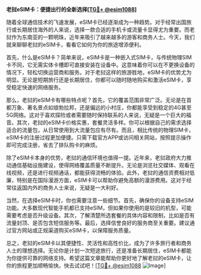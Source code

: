 **老挝eSIM卡：便捷出行的全新选择[[TG💪+ @esim1088](https://t.me/s/esim1088)]**

随着全球通信技术的飞速发展，eSIM卡已经逐渐成为一种趋势。对于经常出国旅行或长期居住海外的人来说，选择一款合适的手机卡或流量卡显得尤为重要。而老挝作为东南亚的一颗明珠，近年来吸引了越来越多的游客和商务人士。今天，我们就来聊聊老挝的eSIM卡，看看它如何为你的旅途增添便利。

首先，什么是eSIM卡？简单来说，eSIM卡是一种嵌入式SIM卡，与传统物理SIM卡不同，它无需实体卡槽即可直接安装在设备中。这意味着你可以在不更换设备的情况下，轻松切换运营商和服务。对于老挝这样的旅游胜地，eSIM卡的优势尤为明显。无论是短期旅行还是长期居住，你都可以随时随地购买和激活eSIM卡，享受稳定快速的网络服务。

那么，老挝的eSIM卡有哪些特点呢？首先，它的覆盖范围非常广泛。无论是在首都万象、著名景点如琅勃拉邦，还是偏远的小村庄，你都能享受到稳定的4G甚至5G网络。这对于喜欢探险或者需要随时保持联系的人来说，无疑是一个巨大的福音。其次，老挝的eSIM卡价格实惠，套餐灵活多样。你可以根据自己的需求选择适合的流量包，从日常使用到大流量包应有尽有。而且，相比传统的物理SIM卡，eSIM卡的注册过程更加便捷。只需下载官方APP或访问相关网站，按照提示操作即可完成注册，省去了排队购卡的麻烦。

除了eSIM卡本身的优势，老挝的通信环境也值得一提。近年来，老挝政府大力推动通信基础设施建设，使得网络覆盖质量不断提升。无论是浏览社交媒体、观看在线视频，还是进行视频通话，都能获得流畅的体验。此外，老挝的通信资费相对低廉，特别是在国际漫游方面，eSIM卡可以帮助你避免高额的漫游费用。这对于经常往返国内外的商务人士来说，无疑是一大利好。

当然，在选择eSIM卡时，你也需要注意一些细节。首先，确保你的设备支持eSIM功能。大多数现代智能手机都已支持eSIM，但如果你使用的是较旧的机型，可能需要考虑是否升级设备。其次，了解清楚所选套餐的具体内容和限制，比如是否有流量封顶、是否包含短信服务等。最后，选择信誉良好的服务商至关重要。建议通过官方网站或正规渠道购买eSIM卡，以保障服务质量。

总之，老挝的eSIM卡以其便捷性、灵活性和高性价比，成为了许多旅行者和商务人士的理想选择。无论你是计划一次短途旅行，还是准备长期居住，eSIM卡都能为你提供可靠的网络支持。希望这篇文章能帮助你更好地了解老挝的eSIM卡，让你的旅程更加顺畅愉快。快去试试吧！[[TG💪+ @esim1088](https://t.me/s/esim1088) ![Image](https://i.postimg.cc/4NQfJmqS/Snipaste-2025-05-13-00-14-12.png)]